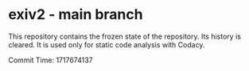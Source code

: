 # exiv2 - main branch

This repository contains the frozen state of the repository.
Its history is cleared. It is used only for static code
analysis with Codacy.

Commit Time: 1717674137